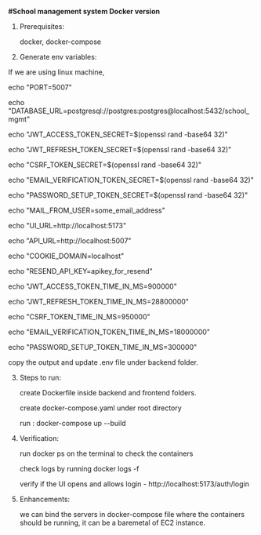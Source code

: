 **#School management system Docker version**
1. Prerequisites:
   
   docker, docker-compose
2. Generate env variables:

If we are using linux machine, 

echo "PORT=5007" 

echo "DATABASE_URL=postgresql://postgres:postgres@localhost:5432/school_mgmt"

echo "JWT_ACCESS_TOKEN_SECRET=$(openssl rand -base64 32)"

echo "JWT_REFRESH_TOKEN_SECRET=$(openssl rand -base64 32)"

echo "CSRF_TOKEN_SECRET=$(openssl rand -base64 32)"

echo "EMAIL_VERIFICATION_TOKEN_SECRET=$(openssl rand -base64 32)"

echo "PASSWORD_SETUP_TOKEN_SECRET=$(openssl rand -base64 32)"

echo "MAIL_FROM_USER=some_email_address"

echo "UI_URL=http://localhost:5173"

echo "API_URL=http://localhost:5007"

echo "COOKIE_DOMAIN=localhost"

echo "RESEND_API_KEY=apikey_for_resend"

echo "JWT_ACCESS_TOKEN_TIME_IN_MS=900000"

echo "JWT_REFRESH_TOKEN_TIME_IN_MS=28800000"

echo "CSRF_TOKEN_TIME_IN_MS=950000"

echo "EMAIL_VERIFICATION_TOKEN_TIME_IN_MS=18000000"

echo "PASSWORD_SETUP_TOKEN_TIME_IN_MS=300000"

   copy the output and update .env file under backend folder.
   
3. Steps to run:
   
   create Dockerfile inside backend and frontend folders.
   
   create docker-compose.yaml under root directory
   
   run :  docker-compose up --build
   
4. Verification:
   
   run docker ps on the terminal to check the containers
   
   check logs by running docker logs -f <container id>
   
   verify if the UI opens and allows login - http://localhost:5173/auth/login
   
5. Enhancements:
   
   we can bind the servers in docker-compose file where the containers should be running, it can be a baremetal of EC2 instance.
   

